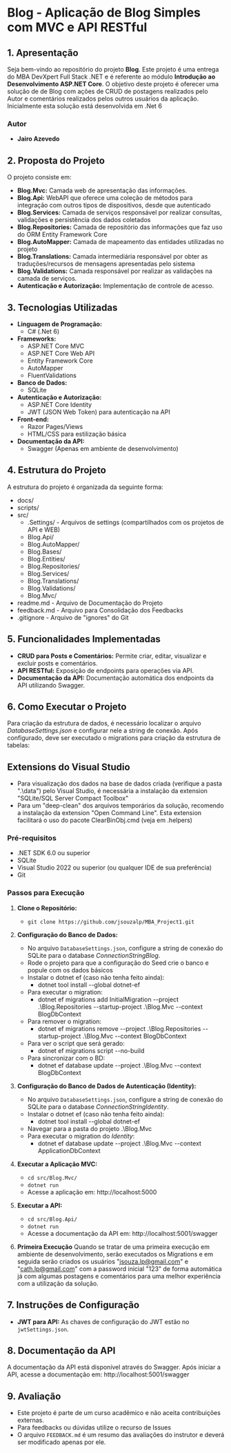 # **Blog - Aplicação de Blog Simples com MVC e API RESTful**

## **1. Apresentação**
Seja bem-vindo ao repositório do projeto **Blog**. Este projeto é uma entrega do MBA DevXpert Full Stack .NET e é referente ao módulo **Introdução ao Desenvolvimento ASP.NET Core**.
O objetivo deste projeto é oferecer uma solução de de Blog com ações de CRUD de postagens realizados pelo Autor e comentários realizados pelos outros usuários da aplicação.
Inicialmente esta solução está desenvolvida em .Net 6

### **Autor**
- **Jairo Azevedo**

## **2. Proposta do Projeto**
O projeto consiste em:

- **Blog.Mvc:** Camada web de apresentação das informações.
- **Blog.Api:** WebAPI que oferece uma coleção de métodos para integração com outros tipos de dispositivos, desde que autenticado
- **Blog.Services:** Camada de serviços responsável por realizar consultas, validações e persistência dos dados coletados
- **Blog.Repositories:** Camada de repositório das informações que faz uso do ORM Entity Framework Core
- **Blog.AutoMapper:** Camada de mapeamento das entidades utilizadas no projeto
- **Blog.Translations:** Camada intermediária responsável por obter as traduções/recursos de mensagens apresentadas pelo sistema
- **Blog.Validations:** Camada responsável por realizar as validações na camada de serviços.
- **Autenticação e Autorização:** Implementação de controle de acesso.

## **3. Tecnologias Utilizadas**
- **Linguagem de Programação:** 
  - C# (.Net 6)
- **Frameworks:**
  - ASP.NET Core MVC
  - ASP.NET Core Web API
  - Entity Framework Core
  - AutoMapper
  - FluentValidations
- **Banco de Dados:** 
  - SQLite
- **Autenticação e Autorização:**
  - ASP.NET Core Identity
  - JWT (JSON Web Token) para autenticação na API
- **Front-end:**
  - Razor Pages/Views
  - HTML/CSS para estilização básica
- **Documentação da API:** 
  - Swagger (Apenas em ambiente de desenvolvimento)

## **4. Estrutura do Projeto**
A estrutura do projeto é organizada da seguinte forma:

- docs/
- scripts/
- src/
  - .Settings/ - Arquivos de settings (compartilhados com os projetos de API e WEB)
  - Blog.Api/ 
  - Blog.AutoMapper/ 
  - Blog.Bases/
  - Blog.Entities/
  - Blog.Repositories/
  - Blog.Services/
  - Blog.Translations/
  - Blog.Validations/
  - Blog.Mvc/
- readme.md - Arquivo de Documentação do Projeto
- feedback.md - Arquivo para Consolidação dos Feedbacks
- .gitignore - Arquivo de "ignores" do Git

## **5. Funcionalidades Implementadas**
- **CRUD para Posts e Comentários:** Permite criar, editar, visualizar e excluir posts e comentários.
- **API RESTful:** Exposição de endpoints para operações via API.
- **Documentação da API:** Documentação automática dos endpoints da API utilizando Swagger.

## **6. Como Executar o Projeto**
Para criação da estrutura de dados, é necessário localizar o arquivo *DatabaseSettings.json* e configurar nele a string de conexão. Após configurado, deve ser executado o migrations para criação da estrutura de tabelas:

## **Extensions do Visual Studio**
- Para visualização dos dados na base de dados criada (verifique a pasta ".\data") pelo Visual Studio, é necessária a instalação da extension "SQLite/SQL Server Compact Toolbox"
- Para um "deep-clean" dos arquivos temporários da solução, recomendo a instalação da extension "Open Command Line". Esta extension facilitará o uso do pacote ClearBinObj.cmd (veja em .helpers)

### **Pré-requisitos**
- .NET SDK 6.0 ou superior
- SQLite
- Visual Studio 2022 ou superior (ou qualquer IDE de sua preferência)
- Git

### **Passos para Execução**
1. **Clone o Repositório:**
   - `git clone https://github.com/jsouzalp/MBA_Project1.git`

2. **Configuração do Banco de Dados:**
   - No arquivo `DatabaseSettings.json`, configure a string de conexão do SQLite para o database *ConnectionStringBlog*.
   - Rode o projeto para que a configuração do Seed crie o banco e popule com os dados básicos
   - Instalar o dotnet ef (caso não tenha feito ainda):
     - dotnet tool install --global dotnet-ef
   - Para executar o migration:
     - dotnet ef migrations add InitialMigration --project .\Blog.Repositories --startup-project .\Blog.Mvc --context BlogDbContext
   - Para remover o migration:
     - dotnet ef migrations remove --project .\Blog.Repositories --startup-project .\Blog.Mvc --context BlogDbContext
   - Para ver o script que será gerado:
     - dotnet ef migrations script --no-build
   - Para sincronizar com o BD:
     - dotnet ef database update --project .\Blog.Mvc --context BlogDbContext

2. **Configuração do Banco de Dados de Autenticação (Identity):**
   - No arquivo `DatabaseSettings.json`, configure a string de conexão do SQLite para o database *ConnectionStringIdentity*.
   - Instalar o dotnet ef (caso não tenha feito ainda):
     - dotnet tool install --global dotnet-ef
   - Navegar para a pasta do projeto .\Blog.Mvc
   - Para executar o migration do *Identity*:
     - dotnet ef database update --project .\Blog.Mvc --context ApplicationDbContext

3. **Executar a Aplicação MVC:**
   - `cd src/Blog.Mvc/`
   - `dotnet run`
   - Acesse a aplicação em: http://localhost:5000

4. **Executar a API:**
   - `cd src/Blog.Api/`
   - `dotnet run`
   - Acesse a documentação da API em: http://localhost:5001/swagger

5. **Primeira Execução**
   Quando se tratar de uma primeira execução em ambiente de desenvolvimento, serão executados os Migrations e em seguida serão criados os usuários "jsouza.lp@gmail.com" e "cath.lp@gmail.com" com a password inicial "123" de forma automática já com algumas postagens e comentários para uma melhor experiência com a utilização da solução.
   
## **7. Instruções de Configuração**
- **JWT para API:** As chaves de configuração do JWT estão no `jwtSettings.json`.

## **8. Documentação da API**
A documentação da API está disponível através do Swagger. Após iniciar a API, acesse a documentação em: http://localhost:5001/swagger

## **9. Avaliação**
- Este projeto é parte de um curso acadêmico e não aceita contribuições externas. 
- Para feedbacks ou dúvidas utilize o recurso de Issues
- O arquivo `FEEDBACK.md` é um resumo das avaliações do instrutor e deverá ser modificado apenas por ele.